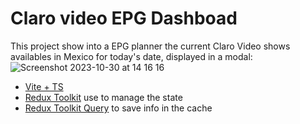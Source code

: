 # Claro video EPG Dashboad

This project show into a EPG planner the current Claro Video shows availables in Mexico for today's date, displayed in a modal:
![Screenshot 2023-10-30 at 14 16 16](https://github.com/EstebGtzMtz/planby-technical/assets/43084165/df63ea18-3b0c-46bc-8267-47c7d50a1b3e)


- [Vite + TS](https://vitejs.dev/)
- [Redux Toolkit](https://redux-toolkit.js.org/) use to manage the state
- [Redux Toolkit Query](https://redux-toolkit.js.org/rtk-query/overview) to save info in the cache
